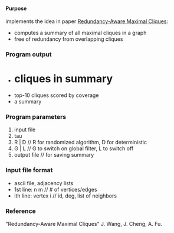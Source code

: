 #### Purpose
implements the idea in paper [Redundancy-Aware Maximal Cliques][1]:
+  computes a summary of all maximal cliques in a graph
+  free of  redundancy from overlapping cliques


### Program output
+  # cliques in summary
+  top-10 cliques scored by coverage
+  a summary

### Program parameters
1.  input file
2.  tau
3.  R | D // R for randomized algorithm, D for deterministic
4.  G | L	// G to switch on global filter, L to switch off
5.  output file	// for saving summary

### Input file format
+  ascii file, adjacency lists
+  1st line:	n m	// # of vertices/edges
+  ith line:	vertex i	// id, deg, list of neighbors

### Reference
[1]: http://www.cse.cuhk.edu.hk/~jwang/publication/kdd13.pdf (SIGKDD'13)
"Redundancy-Aware Maximal Cliques" J. Wang, J. Cheng, A. Fu.
